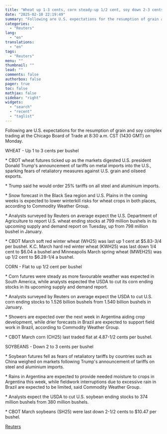 ```yaml
---
title: "Wheat up 1-3 cents, corn steady-up 1/2 cent, soy down 2-3 cents"
date: "2025-02-10 22:19:49"
summary: "Following are U.S. expectations for the resumption of grain and soy complex trading at the Chicago Board of Trade at 8:30 a.m. CST (1430 GMT) on Monday.WHEAT - Up 1 to 3 cents per bushel* CBOT wheat futures ticked up as the markets digested U.S. president Donald Trump's announcement of..."
categories:
  - "Reuters"
lang:
  - "en"
translations:
  - "en"
tags:
  - "Reuters"
menu: ""
thumbnail: ""
lead: ""
comments: false
authorbox: false
pager: true
toc: false
mathjax: false
sidebar: "right"
widgets:
  - "search"
  - "recent"
  - "taglist"
---
```


Following are U.S. expectations for the resumption of grain and soy complex trading at the Chicago Board of Trade at 8:30 a.m. CST (1430 GMT) on Monday.

WHEAT - Up 1 to 3 cents per bushel

\* CBOT wheat futures ticked up as the markets digested U.S. president Donald Trump's announcement of tariffs on metal imports into the U.S., sparking fears of retaliatory measures against U.S. grain and oilseed exports.

\* Trump said he would order 25% tariffs on all steel and aluminium imports.

\* Snow forecast in the Black Sea region and U.S. Plains in the coming weeks is expected to lower winterkill risks for wheat crops in both places, according to Commodity Weather Group.

\* Analysts surveyed by Reuters on average expect the U.S. Department of Agriculture to report U.S. wheat ending stocks at 799 million bushels in its upcoming supply and demand report on Tuesday, up from 798 million bushel in January.

\* CBOT March soft red winter wheat (WH25) was last up 1 cent at $5.83-3/4 per bushel. K.C. March hard red winter wheat (KWH25) was last down 1/4 cent to $6.04 a bushel and Minneapolis March spring wheat (MWEH25) was up 1/2 cent to $6.28-1/4 a bushel.

CORN - Flat to up 1/2 cent per bushel

\* Corn futures were steady as more favourable weather was expected in South America, while analysts espected the USDA to cut its corn ending stocks in its upcoming supply and demand report.

\* Analysts surveyed by Reuters on average expect the USDA to cut U.S. corn ending stocks to 1.526 billion bushels from 1.540 billion bushels in January.

\* Showers are expected over the next week in Argentina aiding crop development, while drier forecasts in Brazil are expected to support field work in Brazil, according to Commodity Weather Group.

\* CBOT March corn (CH25) last traded flat at 4.87-1/2 cents per bushel.

SOYBEANS - Down 2 to 3 cents per bushel

\* Soybean futures fell as fears of retaliatory tariffs by countries such as China weighed on markets following Trump's announcement of tariffs on steel and aluminium imports.

\* Rains in Argentina are expected to provide needed moisture to crops in Argentina this week, while fieldwork interruptions due to excessive rain in Brazil are expected to be limited, said Commodity Weather Group.

\* Analysts expect the USDA to cut U.S. soybean ending stocks to 374 million bushels from 380 million bushels.

\* CBOT March soybeans (SH25) were last down 2-1/2 cents to $10.47 per bushel.

[Reuters](https://www.tradingview.com/news/reuters.com,2025:newsml_L1N3P10KY:0-wheat-up-1-3-cents-corn-steady-up-1-2-cent-soy-down-2-3-cents/)
